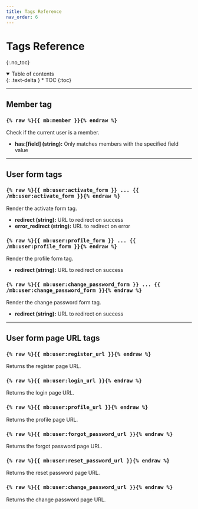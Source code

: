 ```yaml
---
title: Tags Reference
nav_order: 6
---
```


# Tags Reference
{:.no_toc}

<details open markdown="block">
  <summary>
      Table of contents
  </summary>
  {: .text-delta }
* TOC
{:toc}
</details>

---

## Member tag

### `{% raw %}{{ mb:member }}{% endraw %}`

Check if the current user is a member.

* **has:[field] (string):** Only matches members with the specified field value

---

## User form tags

### `{% raw %}{{ mb:user:activate_form }} ... {{ /mb:user:activate_form }}{% endraw %}`

Render the activate form tag.

* **redirect (string):** URL to redirect on success
* **error_redirect (string):** URL to redirect on error

### `{% raw %}{{ mb:user:profile_form }} ... {{ /mb:user:profile_form }}{% endraw %}`

Render the profile form tag.

* **redirect (string):** URL to redirect on success

### `{% raw %}{{ mb:user:change_password_form }} ... {{ /mb:user:change_password_form }}{% endraw %}`

Render the change password form tag.

* **redirect (string):** URL to redirect on success

---

## User form page URL tags

### `{% raw %}{{ mb:user:register_url }}{% endraw %}`

Returns the register page URL.

### `{% raw %}{{ mb:user:login_url }}{% endraw %}`

Returns the login page URL.

### `{% raw %}{{ mb:user:profile_url }}{% endraw %}`

Returns the profile page URL.

### `{% raw %}{{ mb:user:forgot_password_url }}{% endraw %}`

Returns the forgot password page URL.

### `{% raw %}{{ mb:user:reset_password_url }}{% endraw %}`

Returns the reset password page URL.

### `{% raw %}{{ mb:user:change_password_url }}{% endraw %}`

Returns the change password page URL.